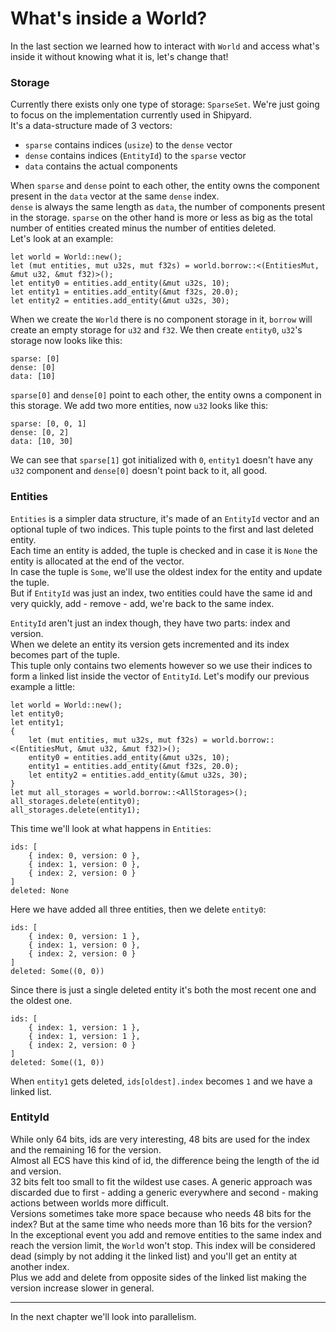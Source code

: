 # What's inside a World?

In the last section we learned how to interact with `World` and access what's inside it without knowing what it is, let's change that!

### Storage

Currently there exists only one type of storage: `SparseSet`. We're just going to focus on the implementation currently used in Shipyard.  
It's a data-structure made of 3 vectors:
- `sparse` contains indices (`usize`) to the `dense` vector
- `dense` contains indices (`EntityId`) to the `sparse` vector
- `data` contains the actual components

When `sparse` and `dense` point to each other, the entity owns the component present in the `data` vector at the same `dense` index.  
`dense` is always the same length as `data`, the number of components present in the storage.
`sparse` on the other hand is more or less as big as the total number of entities created minus the number of entities deleted.  
Let's look at an example:
```rust, noplaypen
let world = World::new();
let (mut entities, mut u32s, mut f32s) = world.borrow::<(EntitiesMut, &mut u32, &mut f32)>();
let entity0 = entities.add_entity(&mut u32s, 10);
let entity1 = entities.add_entity(&mut f32s, 20.0);
let entity2 = entities.add_entity(&mut u32s, 30);
```
When we create the `World` there is no component storage in it, `borrow` will create an empty storage for `u32` and `f32`.
We then create `entity0`, `u32`'s storage now looks like this:
```
sparse: [0]
dense: [0]
data: [10]
```
`sparse[0]` and `dense[0]` point to each other, the entity owns a component in this storage.
We add two more entities, now `u32` looks like this:
```
sparse: [0, 0, 1]
dense: [0, 2]
data: [10, 30]
```
We can see that `sparse[1]` got initialized with `0`, `entity1` doesn't have any `u32` component and `dense[0]` doesn't point back to it, all good.

### Entities

`Entities` is a simpler data structure, it's made of an `EntityId` vector and an optional tuple of two indices. This tuple points to the first and last deleted entity.  
Each time an entity is added, the tuple is checked and in case it is `None` the entity is allocated at the end of the vector.  
In case the tuple is `Some`, we'll use the oldest index for the entity and update the tuple.  
But if `EntityId` was just an index, two entities could have the same id and very quickly, add - remove - add, we're back to the same index.

`EntityId` aren't just an index though, they have two parts: index and version.  
When we delete an entity its version gets incremented and its index becomes part of the tuple.  
This tuple only contains two elements however so we use their indices to form a linked list inside the vector of `EntityId`.
Let's modify our previous example a little:
```rust, noplaypen
let world = World::new();
let entity0;
let entity1;
{
    let (mut entities, mut u32s, mut f32s) = world.borrow::<(EntitiesMut, &mut u32, &mut f32)>();
    entity0 = entities.add_entity(&mut u32s, 10);
    entity1 = entities.add_entity(&mut f32s, 20.0);
    let entity2 = entities.add_entity(&mut u32s, 30);
}
let mut all_storages = world.borrow::<AllStorages>();
all_storages.delete(entity0);
all_storages.delete(entity1);
```
This time we'll look at what happens in `Entities`:
```
ids: [
    { index: 0, version: 0 },
    { index: 1, version: 0 },
    { index: 2, version: 0 }
]
deleted: None
```
Here we have added all three entities, then we delete `entity0`:
```
ids: [
    { index: 0, version: 1 },
    { index: 1, version: 0 },
    { index: 2, version: 0 }
]
deleted: Some((0, 0))
```
Since there is just a single deleted entity it's both the most recent one and the oldest one.
```
ids: [
    { index: 1, version: 1 },
    { index: 1, version: 1 },
    { index: 2, version: 0 }
]
deleted: Some((1, 0))
```
When `entity1` gets deleted, `ids[oldest].index` becomes `1` and we have a linked list.

### EntityId

While only 64 bits, ids are very interesting, 48 bits are used for the index and the remaining 16 for the version.  
Almost all ECS have this kind of id, the difference being the length of the id and version.  
32 bits felt too small to fit the wildest use cases. A generic approach was discarded due to first - adding a generic everywhere and second - making actions between worlds more difficult.  
Versions sometimes take more space because who needs 48 bits for the index? But at the same time who needs more than 16 bits for the version?  
In the exceptional event you add and remove entities to the same index and reach the version limit, the `World` won't stop. This index will be considered dead (simply by not adding it the linked list) and you'll get an entity at another index.  
Plus we add and delete from opposite sides of the linked list making the version increase slower in general.

---

In the next chapter we'll look into parallelism.
